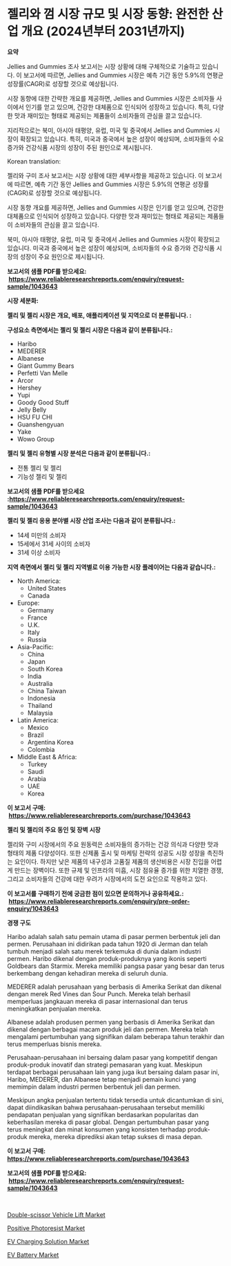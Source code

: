 <p><h1>젤리와 껌 시장 규모 및 시장 동향: 완전한 산업 개요 (2024년부터 2031년까지)</h1></p><p><strong>요약</strong></p>
<p><p>Jellies and Gummies 조사 보고서는 시장 상황에 대해 구체적으로 기술하고 있습니다. 이 보고서에 따르면, Jellies and Gummies 시장은 예측 기간 동안 5.9%의 연평균 성장률(CAGR)로 성장할 것으로 예상됩니다.</p><p>시장 동향에 대한 간략한 개요를 제공하면, Jellies and Gummies 시장은 소비자들 사이에서 인기를 얻고 있으며, 건강한 대체품으로 인식되어 성장하고 있습니다. 특히, 다양한 맛과 재미있는 형태로 제공되는 제품들이 소비자들의 관심을 끌고 있습니다.</p><p>지리적으로는 북미, 아시아 태평양, 유럽, 미국 및 중국에서 Jellies and Gummies 시장이 확장되고 있습니다. 특히, 미국과 중국에서 높은 성장이 예상되며, 소비자들의 수요 증가와 건강식품 시장의 성장이 주된 원인으로 제시됩니다.</p><p>Korean translation:</p><p>젤리와 구미 조사 보고서는 시장 상황에 대한 세부사항을 제공하고 있습니다. 이 보고서에 따르면, 예측 기간 동안 Jellies and Gummies 시장은 5.9%의 연평균 성장률(CAGR)로 성장할 것으로 예상됩니다.</p><p>시장 동향 개요를 제공하면, Jellies and Gummies 시장은 인기를 얻고 있으며, 건강한 대체품으로 인식되어 성장하고 있습니다. 다양한 맛과 재미있는 형태로 제공되는 제품들이 소비자들의 관심을 끌고 있습니다.</p><p>북미, 아시아 태평양, 유럽, 미국 및 중국에서 Jellies and Gummies 시장이 확장되고 있습니다. 미국과 중국에서 높은 성장이 예상되며, 소비자들의 수요 증가와 건강식품 시장의 성장이 주요 원인으로 제시됩니다.</p></p>
<p><strong>보고서의 샘플 PDF를 받으세요: &nbsp;<a href="https://www.reliableresearchreports.com/enquiry/request-sample/1043643">https://www.reliableresearchreports.com/enquiry/request-sample/1043643</a></strong></p>
<p><strong>시장 세분화:</strong></p>
<p><strong> 젤리 및 젤리 시장은 개요, 배포, 애플리케이션 및 지역으로 더 분류됩니다. :</strong></p>
<p><strong>구성요소 측면에서는 젤리 및 젤리 시장은 다음과 같이 분류됩니다.:</strong></p>
<p><ul><li>Haribo</li><li>MEDERER</li><li>Albanese</li><li>Giant Gummy Bears</li><li>Perfetti Van Melle</li><li>Arcor</li><li>Hershey</li><li>Yupi</li><li>Goody Good Stuff</li><li>Jelly Belly</li><li>HSU FU CHI</li><li>Guanshengyuan</li><li>Yake</li><li>Wowo Group</li></ul></p>
<p><strong> 젤리 및 젤리 유형별 시장 분석은 다음과 같이 분류됩니다.:</strong></p>
<p><ul><li>전통 젤리 및 젤리</li><li>기능성 젤리 및 젤리</li></ul></p>
<p><strong>보고서의 샘플 PDF를 받으세요 :<a href="https://www.reliableresearchreports.com/enquiry/request-sample/1043643">https://www.reliableresearchreports.com/enquiry/request-sample/1043643</a></strong></p>
<p><strong> 젤리 및 젤리 응용 분야별 시장 산업 조사는 다음과 같이 분류됩니다.:</strong></p>
<p><ul><li>14세 미만의 소비자</li><li>15세에서 31세 사이의 소비자</li><li>31세 이상 소비자</li></ul></p>
<p><strong>지역 측면에서 젤리 및 젤리 지역별로 이용 가능한 시장 플레이어는 다음과 같습니다.:</strong></p>
<p><ul>
    <li>
        North America:
        <ul>
            <li>United States</li>
            <li>Canada</li>
        </ul>
    </li>
    <li>
        Europe:
        <ul>
            <li>Germany</li>
            <li>France</li>
            <li>U.K.</li>
            <li>Italy</li>
            <li>Russia</li>
        </ul>
    </li>
    <li>
        Asia-Pacific:
        <ul>
            <li>China</li>
            <li>Japan</li>
            <li>South Korea</li>
            <li>India</li>
            <li>Australia</li>
            <li>China Taiwan</li>
            <li>Indonesia</li>
            <li>Thailand</li>
            <li>Malaysia</li>
        </ul>
    </li>
    <li>
        Latin America:
        <ul>
            <li>Mexico</li>
            <li>Brazil</li>
            <li>Argentina Korea</li>
            <li>Colombia</li>
        </ul>
    </li>
    <li>
        Middle East & Africa:
        <ul>
            <li>Turkey</li>
            <li>Saudi</li>
            <li>Arabia</li>
            <li>UAE</li>
            <li>Korea</li>
        </ul>
    </li>
    </ul></p>
<p><strong>이 보고서 구매: &nbsp;<a href="https://www.reliableresearchreports.com/purchase/1043643">https://www.reliableresearchreports.com/purchase/1043643</a></strong></p>
<p><strong>젤리 및 젤리의 주요 동인 및 장벽 시장</strong></p>
<p><p>젤리와 구미 시장에서의 주요 원동력은 소비자들의 증가하는 건강 의식과 다양한 맛과 형태의 제품 다양성이다. 또한 신제품 출시 및 마케팅 전략의 성공도 시장 성장을 촉진하는 요인이다. 하지만 낮은 제품의 내구성과 고품질 제품의 생산비용은 시장 진입을 어렵게 만드는 장벽이다. 또한 규제 및 인프라의 미흡, 시장 점유율 증가를 위한 치열한 경쟁, 그리고 소비자들의 건강에 대한 우려가 시장에서의 도전 요인으로 작용하고 있다.</p></p>
<p><strong>이 보고서를 구매하기 전에 궁금한 점이 있으면 문의하거나 공유하세요.: &nbsp;<a href="https://www.reliableresearchreports.com/enquiry/pre-order-enquiry/1043643">https://www.reliableresearchreports.com/enquiry/pre-order-enquiry/1043643</a></strong></p>
<p><strong>경쟁 구도</strong></p>
<p><p>Haribo adalah salah satu pemain utama di pasar permen berbentuk jeli dan permen. Perusahaan ini didirikan pada tahun 1920 di Jerman dan telah tumbuh menjadi salah satu merek terkemuka di dunia dalam industri permen. Haribo dikenal dengan produk-produknya yang ikonis seperti Goldbears dan Starmix. Mereka memiliki pangsa pasar yang besar dan terus berkembang dengan kehadiran mereka di seluruh dunia.</p><p>MEDERER adalah perusahaan yang berbasis di Amerika Serikat dan dikenal dengan merek Red Vines dan Sour Punch. Mereka telah berhasil memperluas jangkauan mereka di pasar internasional dan terus meningkatkan penjualan mereka.</p><p>Albanese adalah produsen permen yang berbasis di Amerika Serikat dan dikenal dengan berbagai macam produk jeli dan permen. Mereka telah mengalami pertumbuhan yang signifikan dalam beberapa tahun terakhir dan terus memperluas bisnis mereka.</p><p>Perusahaan-perusahaan ini bersaing dalam pasar yang kompetitif dengan produk-produk inovatif dan strategi pemasaran yang kuat. Meskipun terdapat berbagai perusahaan lain yang juga ikut bersaing dalam pasar ini, Haribo, MEDERER, dan Albanese tetap menjadi pemain kunci yang memimpin dalam industri permen berbentuk jeli dan permen.</p><p>Meskipun angka penjualan tertentu tidak tersedia untuk dicantumkan di sini, dapat diindikasikan bahwa perusahaan-perusahaan tersebut memiliki pendapatan penjualan yang signifikan berdasarkan popularitas dan keberhasilan mereka di pasar global. Dengan pertumbuhan pasar yang terus meningkat dan minat konsumen yang konsisten terhadap produk-produk mereka, mereka diprediksi akan tetap sukses di masa depan.</p></p>
<p><strong>이 보고서 구매: &nbsp; <a href="https://www.reliableresearchreports.com/purchase/1043643">https://www.reliableresearchreports.com/purchase/1043643</a></strong></p>
<p><strong>보고서의 샘플 PDF를 받으세요: &nbsp;<a href="https://www.reliableresearchreports.com/enquiry/request-sample/1043643">https://www.reliableresearchreports.com/enquiry/request-sample/1043643</a></strong><strong></strong></p>
<p>&nbsp;</p>
<p><p><a href="https://valiant-lunge-8fe.notion.site/Decoding-the-Double-scissor-Vehicle-Lift-Market-A-Deep-Dive-into-the-Latest-Market-Trends-Market-S-f24cbd8b20564c49be39d18050ebc133">Double-scissor Vehicle Lift Market</a></p><p><a href="https://view.publitas.com/reportprime-1/positive-photoresist-market-with-the-goal-of-estimating-the-market-size-and-future-growth-potential-of-various-market-segments-based-on-component-applications-end-user-and-region/">Positive Photoresist Market</a></p><p><a href="https://github.com/joannagoyvaerts/Market-Research-Report-List-1/blob/main/ev-charging-solution-market.md">EV Charging Solution Market</a></p><p><a href="https://github.com/lubmix/Market-Research-Report-List-1/blob/main/ev-battery-market.md">EV Battery Market</a></p></p>